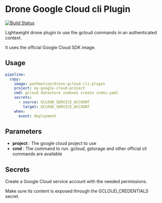 # Drone Google Cloud cli Plugin

[![Build Status](https://travis-ci.org/pathmotion/drone-gcloud-cli-plugin.svg?branch=master)](https://travis-ci.org/pathmotion/drone-gcloud-cli-plugin)

Lightweight drone plugin to use the gcloud commands in an authenticated context.

It uses the official Google Cloud SDK image.

## Usage

```yaml
pipeline:
  copy:
    image: pathmotion/drone-gcloud-cli-plugin
    project: my-google-cloud-project
    cmd: gcloud datastore indexes create index.yaml
    secrets:
      - source: GCLOUD_SERVICE_ACCOUNT
        target: GCLOUD_SERVICE_ACCOUNT
    when:
      event: deployment
```


## Parameters

* **project** : The google cloud project to use
* **cmd** : The command to run. gcloud, gstorage and other official cli commands are available


## Secrets

Create a Google Cloud service account with the needed permissions.

Make sure its content is exposed through the GCLOUD_CREDENTIALS secret.
